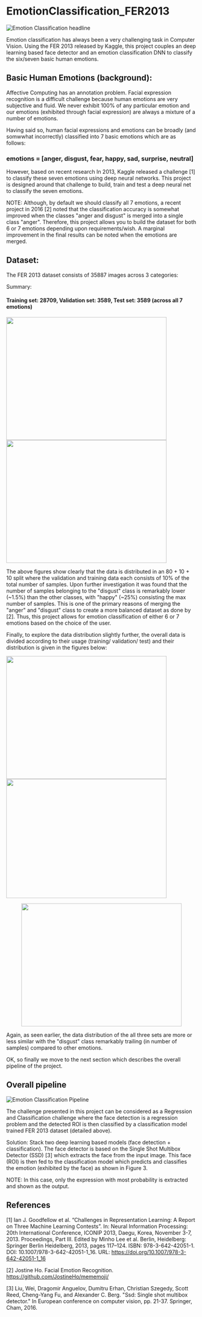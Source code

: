 # EmotionClassification_FER2013
![Emotion Classification headline](./FacialExpressionRecognition/output/testImage.jpg)

Emotion classification has always been a very challenging task in Computer Vision. 
Using the FER 2013 released by Kaggle, this project couples an deep learning based face detector 
and an emotion classification DNN to classify the six/seven basic human emotions. 

## Basic Human Emotions (background):
Affective Computing has an annotation problem. Facial expression recognition is a difficult challenge 
because human emotions are very subjective and fluid. We never exhibit 100% of any particular emotion
and our emotions (exhibited through facial expression) are always a mixture of a number of emotions.

Having said so, human facial expressions and emotions can be broadly (and somwwhat incorrectly) classified
into 7 basic emotions which are as follows:
### emotions = [anger, disgust, fear, happy, sad, surprise, neutral]

However, based on recent research 
In 2013, Kaggle released a challenge [1] to classify these seven emotions using deep neural networks. This project is designed around that challenge to build, train and test a deep neural net to classify the seven emotions. 

NOTE: Although, by default we should classify all 7 emotions, a recent project in 2016 [2] noted that the classification accuracy is somewhat improved when the classes "anger and disgust" is merged into a single class "anger". Therefore, this project allows you to build the dataset for both 6 or 7 emotions depending upon requirements/wish. A marginal improvement in the final results can be noted when the emotions are merged.

## Dataset:
The FER 2013 dataset consists of 35887 images across 3 categories:

Summary:
#### Training set: 28709, Validation set: 3589, Test set: 3589 (across all 7 emotions)

<img src="./figures/data_distribution.png" width="425" height="325"> <img src="./figures/total_data_distribution.png" width="425" height="325">

The above figures show clearly that the data is distributed in an 80 + 10 + 10 split where the validation and training data each consists of 10% of the total number of samples. Upon further investigation it was found that the number of samples belonging to the "disgust" class is remarkably lower (~1.5%) than the other classes, with "happy" (~25%) consisting the max number of samples. This is one of the primary reasons of merging the "anger" and "disgust" class to create a more balanced dataset as done by [2]. Thus, this project allows for emotion classification of either 6 or 7 emotions based on the choice of the user.

Finally, to explore the data distribution slightly further, the overall data is divided according to their usage (training/ validation/ test) and their distribution is given in the figures below:

<img src="./figures/training_data_split.png" width="425" height="325"> <img src="./figures/validation_data_split.png" width="425" height="315"> 
<p align="center">
  <img src="./figures/test_data_split.png" width="425" height="325"> 
</p>

Again, as seen earlier, the data distribution of the all three sets are more or less similar with the "disgust" class remarkably trailing (in number of samples) compared to other emotions.

OK, so finally we move to the next section which describes the overall pipeline of the project.

## Overall pipeline
![Emotion Classification Pipeline](./figures/Pipeline.png)

The challenge presented in this project can be considered as a Regression and Classification challenge where the face detection is a regression problem and the detected ROI is then classified by a classification model trained FER 2013 dataset (detailed above).

Solution: Stack two deep learning based models (face detection + classification). The face detector is based on the Single Shot Multibox Detector (SSD) [3] which extracts the face from the input image. This face (ROI) is then fed to the classification model which predicts and classifies the emotion (exhibited by the face) as shown in Figure 3. 

NOTE: In this case, only the expression with most probability is extracted and shown as the output. 

## References
[1] Ian J. Goodfellow et al. “Challenges in Representation Learning: A Report on Three Machine Learning Contests”. In: Neural Information Processing: 20th International Conference, ICONIP 2013, Daegu, Korea, November 3-7, 2013. Proceedings, Part III. Edited by Minho Lee et al. Berlin, Heidelberg: Springer Berlin Heidelberg, 2013, pages 117–124. ISBN: 978-3-642-42051-1. DOI: 10.1007/978-3-642-42051-1_16. URL: https://doi.org/10.1007/978-3-642-42051-1_16

[2] Jostine Ho. Facial Emotion Recognition. https://github.com/JostineHo/mememoji/

[3] Liu, Wei, Dragomir Anguelov, Dumitru Erhan, Christian Szegedy, Scott Reed, Cheng-Yang Fu, and Alexander C. Berg. "Ssd: Single shot multibox detector." In European conference on computer vision, pp. 21-37. Springer, Cham, 2016.

